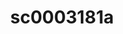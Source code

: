 ---
ee_id: '229'
site: '1'
type: '2'
long_id: 2010-013 sc0003181a
url: 2010-013-sc0003181a
title: sc0003181a
year: '2010'
medium: 'Pen on All Purpose Security Paper (Grey) #24 bond'
commission:
add_credit:
dims: 11 x 8.5 inches
pitch:
ps:
live_url:
related:
youtube:
imgs: cadliner-drawing-2010-013-digital-database-ih_1.jpg
subheading:
year2: '2010'
download:
add_credits:
related_code:
layout: things-i-made
---